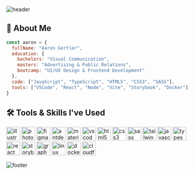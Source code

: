 ![header](https://capsule-render.vercel.app/api?type=waving&color=gradient&height=300&section=header&text=hey%20everyone%20👋&fontSize=90)

## 🙋 About Me

```jsx
const aaron = {
  fullName: "Aaron Gertler",
  education: {
    bachelors: "Visual Communication",
    masters: "Advertising & Public Relations",
    bootcamp: "UI/UX Design & Frontend Development"
  },
  code: ["JavaScript", "TypeScript", "HTML5", "CSS3", "SASS"],
  tools: ["VSCode", "React", "Node", "Vite", "Storybook", "Docker"]
}
```

## 🛠️ Tools & Skills I've Used

<p align="left">
  <img src="https://cdn.jsdelivr.net/gh/devicons/devicon@latest/icons/illustrator/illustrator-plain.svg" alt="illustrator" width="36" height="36" />
  <img src="https://cdn.jsdelivr.net/gh/devicons/devicon@latest/icons/photoshop/photoshop-original.svg" alt="photoshop" width="36" height="36" />
  <img src="https://cdn.jsdelivr.net/gh/devicons/devicon@latest/icons/figma/figma-original.svg" alt="figma" width="36" height="36" />
  <img src="https://cdn.jsdelivr.net/gh/devicons/devicon@latest/icons/antdesign/antdesign-original.svg" alt="antdesign" width="36" height="36" />
  <img src="https://cdn.jsdelivr.net/gh/devicons/devicon@latest/icons/materialui/materialui-original.svg" alt="materialui" width="36" height="36" />
  <img src="https://cdn.jsdelivr.net/gh/devicons/devicon@latest/icons/vscode/vscode-original.svg" alt="vscode" width="36" height="36" />
  <img src="https://cdn.jsdelivr.net/gh/devicons/devicon@latest/icons/html5/html5-original.svg" alt="html5" width="36" height="36" />
  <img src="https://cdn.jsdelivr.net/gh/devicons/devicon@latest/icons/css3/css3-original.svg" alt="css3" width="36" height="36" />
  <img src="https://cdn.jsdelivr.net/gh/devicons/devicon@latest/icons/sass/sass-original.svg" alt="sass" width="36" height="36" />
  <img src="https://cdn.jsdelivr.net/gh/devicons/devicon@latest/icons/tailwindcss/tailwindcss-original.svg" alt="tailwindcss" width="36" height="36" />
  <img src="https://cdn.jsdelivr.net/gh/devicons/devicon@latest/icons/javascript/javascript-original.svg" alt="javascript" width="36" height="36" />
  <img src="https://cdn.jsdelivr.net/gh/devicons/devicon@latest/icons/typescript/typescript-original.svg" alt="typescript" width="36" height="36" />
  <img src="https://cdn.jsdelivr.net/gh/devicons/devicon@latest/icons/react/react-original.svg" alt="react" width="36" height="36" />
  <img src="https://cdn.jsdelivr.net/gh/devicons/devicon@latest/icons/storybook/storybook-original.svg" alt="storybook" width="36" height="36" />
  <img src="https://cdn.jsdelivr.net/gh/devicons/devicon@latest/icons/graphql/graphql-plain.svg" alt="graphql" width="36" height="36" />
  <img src="https://cdn.jsdelivr.net/gh/devicons/devicon@latest/icons/linux/linux-original.svg" alt="linux" width="36" height="36" />
  <img src="https://cdn.jsdelivr.net/gh/devicons/devicon@latest/icons/docker/docker-original.svg" alt="docker" width="36" height="36" />
  <img src="https://cdn.jsdelivr.net/gh/devicons/devicon@latest/icons/cloudflare/cloudflare-original.svg" alt="cloudflare" width="36" height="36" />
</p>

<!--
**asgertler/asgertler** is a ✨ _special_ ✨ repository because its `README.md` (this file) appears on your GitHub profile.

Here are some ideas to get you started:

- 🔭 I’m currently working on ...
- 🌱 I’m currently learning ...
- 👯 I’m looking to collaborate on ...
- 🤔 I’m looking for help with ...
- 💬 Ask me about ...
- 📫 How to reach me: ...
- 😄 Pronouns: ...
- ⚡ Fun fact: ...
-->

![footer](https://capsule-render.vercel.app/api?section=footer&type=waving&color=gradient)
